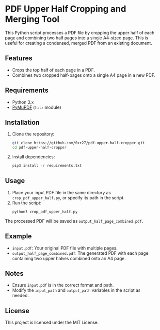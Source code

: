 
# PDF Upper Half Cropping and Merging Tool

This Python script processes a PDF file by cropping the upper half of each page and combining two half pages into a single A4-sized page. This is useful for creating a condensed, merged PDF from an existing document.

## Features
- Crops the top half of each page in a PDF.
- Combines two cropped half-pages onto a single A4 page in a new PDF.

## Requirements
- Python 3.x
- [PyMuPDF](https://pymupdf.readthedocs.io/en/latest/) (`fitz` module)

## Installation

1. Clone the repository:
   ```bash
   git clone https://github.com/0xr27/pdf-upper-half-cropper.git
   cd pdf-upper-half-cropper
   ```

2. Install dependencies:
   ```bash
   pip3 install -r requirements.txt
   ```

## Usage

1. Place your input PDF file in the same directory as `crop_pdf_upper_half.py`, or specify its path in the script.
2. Run the script:
   ```bash
   python3 crop_pdf_upper_half.py
   ```

The processed PDF will be saved as `output_half_page_combined.pdf`.

## Example
- `input.pdf`: Your original PDF file with multiple pages.
- `output_half_page_combined.pdf`: The generated PDF with each page containing two upper halves combined onto an A4 page.

## Notes
- Ensure `input.pdf` is in the correct format and path.
- Modify the `input_path` and `output_path` variables in the script as needed.

## License
This project is licensed under the MIT License.
